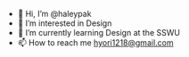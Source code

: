 - 👋 Hi, I’m @haleypak
- 👀 I’m interested in Design
- 🌱 I’m currently learning Design at the SSWU
- 📫 How to reach me hyori1218@gmail.com     


<!---
haleypak/haleypak is a ✨ special ✨ repository because its `README.md` (this file) appears on your GitHub profile.
You can click the Preview link to take a look at your changes.
--->
